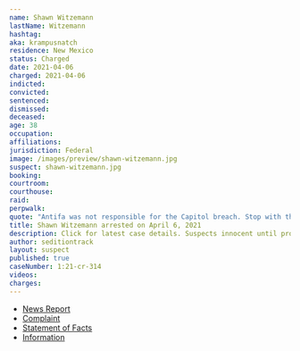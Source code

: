 ```yaml
---
name: Shawn Witzemann
lastName: Witzemann
hashtag:
aka: krampusnatch
residence: New Mexico
status: Charged
date: 2021-04-06
charged: 2021-04-06
indicted:
convicted:
sentenced:
dismissed:
deceased:
age: 38
occupation:
affiliations:
jurisdiction: Federal
image: /images/preview/shawn-witzemann.jpg
suspect: shawn-witzemann.jpg
booking:
courtroom:
courthouse:
raid:
perpwalk:
quote: "Antifa was not responsible for the Capitol breach. Stop with the bullshit already."
title: Shawn Witzemann arrested on April 6, 2021
description: Click for latest case details. Suspects innocent until proven guilty.
author: seditiontrack
layout: suspect
published: true
caseNumber: 1:21-cr-314
videos:
charges:
---
```

- [News Report](https://www.krqe.com/news/crime/farmington-man-charged-for-alleged-role-in-capitol-riot/)
- [Complaint](https://www.justice.gov/usao-dc/case-multi-defendant/file/1385351/download)
- [Statement of Facts](https://www.justice.gov/usao-dc/case-multi-defendant/file/1385356/download)
- [Information](https://www.justice.gov/usao-dc/case-multi-defendant/file/1393031/download)
